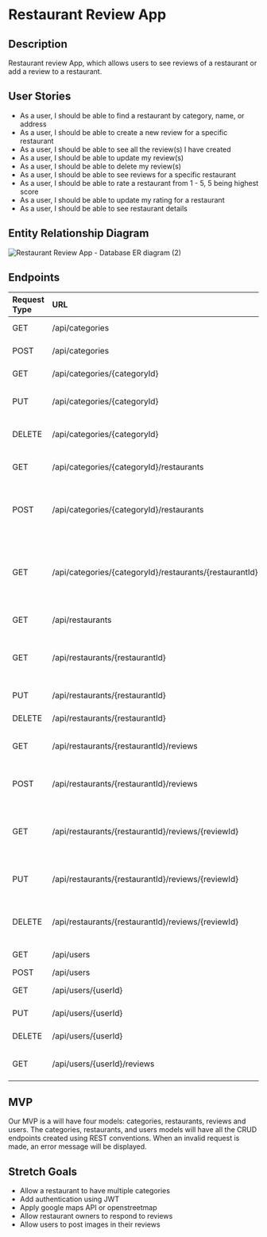 # Restaurant Review App

## Description

Restaurant review App, which allows users to see reviews of a restaurant or add a review to a restaurant.

## User Stories

- As a user, I should be able to find a restaurant by category, name, or address
- As a user, I should be able to create a new review for a specific restaurant
- As a user, I should be able to see all the review(s) I have created
- As a user, I should be able to update my review(s)
- As a user, I should be able to delete my review(s)
- As a user, I should be able to see reviews for a specific restaurant
- As a user, I should be able to rate a restaurant from 1 - 5, 5 being highest score
- As a user, I should be able to update my rating for a restaurant
- As a user, I should be able to see restaurant details

## Entity Relationship Diagram

![Restaurant Review App - Database ER diagram (2)](https://user-images.githubusercontent.com/94083595/148434095-c81b6d37-cc6d-4ec6-8f1c-42934b1a430a.png)




## Endpoints

| Request Type | URL                                                        | Functionality                                                       |
| :----------- |:-----------------------------------------------------------|:--------------------------------------------------------------------|
| GET          | /api/categories                                            | get all the categories                                              |
| POST         | /api/categories                                            | create a category                                                   |
| GET          | /api/categories/{categoryId}                               | get a specific category                                             |
| PUT          | /api/categories/{categoryId}                               | update a specific category                                          |
| DELETE       | /api/categories/{categoryId}                               | delete a specific category                                          |
| GET          | /api/categories/{categoryId}/restaurants                   | List all restaurants in category                                    |
| POST         | /api/categories/{categoryId}/restaurants                   | Creates a new restaurant in the given category                      |
| GET          | /api/categories/{categoryId}/restaurants/{restaurantId}    | Gets a single restaurant with the given restaurantId and categoryId |
| GET          | /api/restaurants                                           | Gets all restaurants                                                |
| GET          | /api/restaurants/{restaurantId}                            | Gets a single restaurant with the given restaurantId                |
| PUT          | /api/restaurants/{restaurantId}                            | Updates a restaurant                                                |
| DELETE       | /api/restaurants/{restaurantId}                            | Deletes a restaurant                                                |
| GET          | /api/restaurants/{restaurantId}/reviews                    | List all reviews in restaurant                                      |
| POST         | /api/restaurants/{restaurantId}/reviews                    | Creates a new review in the given restaurant                        |
| GET          | /api/restaurants/{restaurantId}/reviews/{reviewId}         | Gets a single review with the given restaurantId and reviewId       |
| PUT          | /api/restaurants/{restaurantId}/reviews/{reviewId}         | Updates a review for a restaurant by reviewId                       |
| DELETE       | /api/restaurants/{restaurantId}/reviews/{reviewId}         | Deletes a review for a restaurant by reviewId                       |
| GET          | /api/users                                                 | Gets all the users                                                  |
| POST         | /api/users                                                 | Create a user                                                       |
| GET          | /api/users/{userId}                                        | Get a specific user                                                 |
| PUT          | /api/users/{userId}                                        | Update a specific user                                              |
| DELETE       | /api/users/{userId}                                        | Delete a specific user                                              |
| GET          | /api/users/{userId}/reviews                                | Get all reviews from a given user                                   |


## MVP

Our MVP is a will have four models: categories, restaurants, reviews and users. The categories, restaurants, and users models will have all the CRUD endpoints created using REST conventions. When an invalid request is made, an error message will be displayed.

## Stretch Goals

- Allow a restaurant to have multiple categories
- Add authentication using JWT
- Apply google maps API or openstreetmap
- Allow restaurant owners to respond to reviews
- Allow users to post images in their reviews
